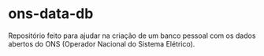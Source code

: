 # ons-data-db
Repositório feito para ajudar na criação de um banco pessoal com os dados abertos do ONS (Operador Nacional do Sistema Elétrico).
